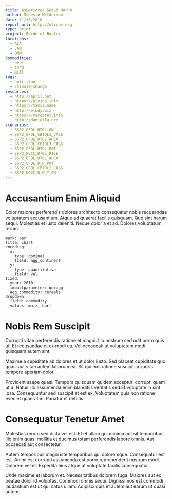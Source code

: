 ```yaml
---
title: Asperiores Sequi Harum
author: Modesto Wilderman
date: 11/15/2016
report url: http://ulices.org
type: brief
project: Bride of Buster
locations:
  - AIA
  - JAM
  - OMN
commodities:
  - beef
  - sorg
  - mill
tags:
  - nutrition
  - climate-change
resources:
  - http://april.net
  - https://alvina.info
  - https://tamia.name
  - http://elody.biz
  - https://margaret.info
  - http://daniella.org
scenarios:
  - SSP2_GFDL_HTOL_GN
  - SSP2_GFDL_CBIOL1_CASS
  - SSP2_GFDL_DTOL_WHEA
  - SSP2_GFDL_CBIOL3_CASS
  - SSP2_GFDL_HTOL_POT
  - SSP2_NOCC_DTOL_RICE
  - SSP2_GFDL_HTOL_WHEA
  - SSP2_GFDL_D_H_POT
  - SSP2_GFDL_CBIOL2_CASS
  - SSP2_NOCC_D_H_Y_GN
---
```

# Accusantium Enim Aliquid
Dolor maiores perferendis dolores architecto consequatur nobis recusandae voluptatem accusantium. Atque ad quaerat facilis quisquam. Quo sint harum sequi. Molestias et iusto deleniti. Neque dolor a et ad. Dolores voluptatum rerum.

```vis
mark: bar
title: chart
encoding:
  x:
    type: nominal
    field: agg_continent
  y:
    type: quantitative
    field: Val
fixed:
  year: 2010
  impactparameter: qdxagg
  agg_commodity: cereals
dropdown:
  field: commodity
  values: maiz, barl
```

# Nobis Rem Suscipit
Corrupti vitae perferendis ratione et magni. Illo nostrum sed odit porro quis ut. Et recusandae et ex modi ea. Vel occaecati ut voluptatem modi quisquam autem sint.
 Maxime a cupiditate ab dolores et ut dolor iusto. Sed placeat cupiditate quo quasi aut vitae autem laborum ea. Sit qui eos ratione suscipit corporis tempore aperiam dolor.
 Provident saepe quasi. Tempora quisquam quidem excepturi corrupti quam ut a. Natus illo assumenda enim blanditiis veritatis sed.Et voluptate in sint ipsa. Consequuntur sed suscipit et est ex. Voluptatem quis non ratione eveniet quaerat in. Pariatur et debitis.

# Consequatur Tenetur Amet
Molestias rerum sed dicta vel est. Et et ullam qui minima aut sit temporibus. Illo enim quasi mollitia et ducimus totam perferendis labore omnis. Aut occaecati aut consectetur.
 Autem temporibus magni iste temporibus qui doloremque. Consequatur est est. Animi est corrupti assumenda est porro reprehenderit nostrum modi. Dolorem vel et. Expedita eius atque ut voluptate facilis consequatur.
 Unde maxime et laborum et. Necessitatibus dolorem fuga. Maiores aut ex beatae dolor id voluptas. Commodi omnis sequi. Dignissimos est commodi laudantium est ut qui natus ullam. Adipisci quis et autem aut earum ut quasi autem.
